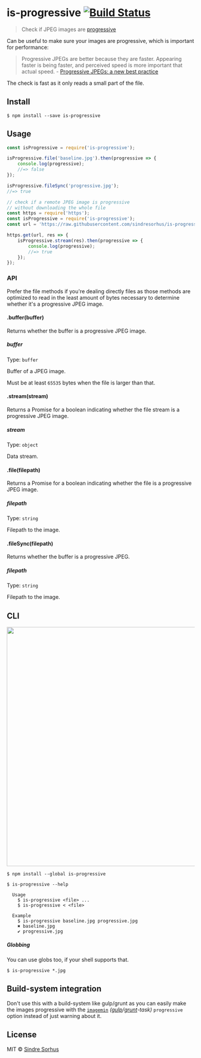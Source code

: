 # is-progressive [![Build Status](https://travis-ci.org/sindresorhus/is-progressive.svg?branch=master)](https://travis-ci.org/sindresorhus/is-progressive)

> Check if JPEG images are [progressive](http://www.faqs.org/faqs/jpeg-faq/part1/section-11.html)

Can be useful to make sure your images are progressive, which is important for performance:

> Progressive JPEGs are better because they are faster. Appearing faster is being faster, and perceived speed is more important that actual speed. - [Progressive JPEGs: a new best practice](http://calendar.perfplanet.com/2012/progressive-jpegs-a-new-best-practice/)

The check is fast as it only reads a small part of the file.


## Install

```
$ npm install --save is-progressive
```


## Usage

```js
const isProgressive = require('is-progressive');

isProgressive.file('baseline.jpg').then(progressive => {
	console.log(progressive);
	//=> false
});

isProgressive.fileSync('progressive.jpg');
//=> true
```

```js
// check if a remote JPEG image is progressive
// without downloading the whole file
const https = require('https');
const isProgressive = require('is-progressive');
const url = 'https://raw.githubusercontent.com/sindresorhus/is-progressive/master/fixture/progressive.jpg';

https.get(url, res => {
	isProgressive.stream(res).then(progressive => {
		console.log(progressive);
		//=> true
	});
});
```


### API

Prefer the file methods if you're dealing directly files as those methods are optimized to read in the least amount of bytes necessary to determine whether it's a progressive JPEG image.

#### .buffer(buffer)

Returns whether the buffer is a progressive JPEG image.

##### buffer

Type: `buffer`

Buffer of a JPEG image.

Must be at least `65535` bytes when the file is larger than that.

#### .stream(stream)

Returns a Promise for a boolean indicating whether the file stream is a progressive JPEG image.

##### stream

Type: `object`

Data stream.

#### .file(filepath)

Returns a Promise for a boolean indicating whether the file is a progressive JPEG image.

##### filepath

Type: `string`

Filepath to the image.

#### .fileSync(filepath)

Returns whether the buffer is a progressive JPEG.

##### filepath

Type: `string`

Filepath to the image.


## CLI

<img src="screenshot.png" width="641">

```
$ npm install --global is-progressive
```

```
$ is-progressive --help

  Usage
    $ is-progressive <file> ...
    $ is-progressive < <file>

  Example
    $ is-progressive baseline.jpg progressive.jpg
    ✖ baseline.jpg
    ✔ progressive.jpg
```

##### Globbing

You can use globs too, if your shell supports that.

```
$ is-progressive *.jpg
```


## Build-system integration

Don't use this with a build-system like gulp/grunt as you can easily make the images progressive with the [`imagemin`](https://github.com/imagemin/imagemin) *([gulp](https://github.com/sindresorhus/gulp-imagemin)/[grunt](https://github.com/gruntjs/grunt-contrib-imagemin)-task)* `progressive` option instead of just warning about it.


## License

MIT © [Sindre Sorhus](https://sindresorhus.com)
